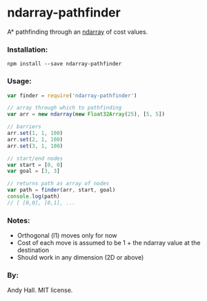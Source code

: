# ndarray-pathfinder

A* pathfinding through an [ndarray](https://github.com/scijs/ndarray) of cost values.

### Installation:

```shell
npm install --save ndarray-pathfinder
```

### Usage:

```js
var finder = require('ndarray-pathfinder')

// array through which to pathfinding
var arr = new ndarray(new Float32Array(25), [5, 5])

// barriers
arr.set(1, 1, 100)
arr.set(2, 1, 100)
arr.set(3, 1, 100)

// start/end nodes
var start = [0, 0]
var goal = [3, 3]

// returns path as array of nodes
var path = finder(arr, start, goal)
console.log(path)
// [ [0,0], [0,1], ...
```

### Notes:

 * Orthogonal (l1) moves only for now
 * Cost of each move is assumed to be 1 + the ndarray value at the destination
 * Should work in any dimension (2D or above)

### By:

Andy Hall. MIT license.
